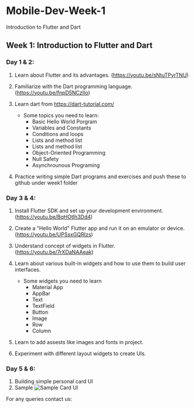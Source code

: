# Mobile-Dev-Week-1
Introduction to Flutter and Dart

## Week 1: Introduction to Flutter and Dart
### Day 1 & 2:
1. Learn about Flutter and its advantages. (https://youtu.be/sNtuTPyrTNU)
2. Familiarize with the Dart programming language. (https://youtu.be/fnpD5NCzIIo)
3. Learn dart from https://dart-tutorial.com/
   * Some topics you need to learn:
      * Basic Hello World Porgram
      * Variables and Constants
      * Conditions and loops
      * Lists and method list
      * Lists and method list
      * Object-Oriented Programming
      * Null Safety
      * Asynchrounous Programing

4. Practice writing simple Dart programs and exercises and push these to github under week1 folder

### Day 3 & 4:
1. Install Flutter SDK and set up your development environment. (https://youtu.be/BqHOtlh3Dd4)
2. Create a "Hello World" Flutter app and run it on an emulator or device. (https://youtu.be/UPSsxGQRIzs)
3. Understand concept of widgets in Flutter. (https://youtu.be/7rXDaNAAeak)
4. Learn about various built-in widgets and how to use them to build user interfaces.
   * Some widgets you need to learn
      * Material App
      * AppBar
      * Text
      * TextField
      * Button
      * Image
      * Row
      * Column

6. Learn to add assests like images and fonts in project.
7. Experiment with different layout widgets to create UIs.

### Day 5 & 6:
1. Building simple personal card UI
2. Sample 
![Sample Card UI](https://drive.google.com/uc?export=view&id=1JC0hVt3AxwNassG7ixEvvEQzTOWx4MLn)

For any queries contact us: 
